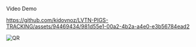 Video Demo


https://github.com/kidovnoz/LVTN-PIGS-TRACKING/assets/94469434/981d55e1-00a2-4b2a-a4e0-e3b56784ead2


![QR](https://github.com/kidovnoz/LVTN-PIGS-TRACKING/assets/94469434/d37e2b4c-601c-4dbf-9200-f8864ae6d314)



